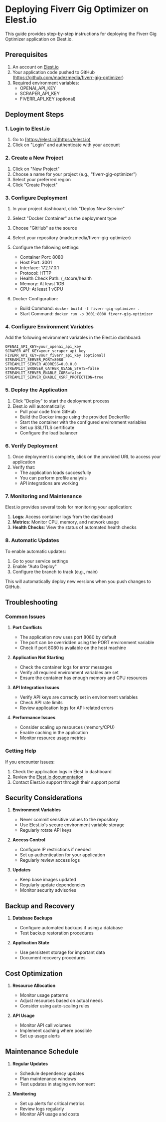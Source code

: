 # Deploying Fiverr Gig Optimizer on Elest.io

This guide provides step-by-step instructions for deploying the Fiverr Gig Optimizer application on Elest.io.

## Prerequisites

1. An account on [Elest.io](https://elest.io)
2. Your application code pushed to GitHub (https://github.com/madezmedia/fiverr-gig-optimizer)
3. Required environment variables:
   - OPENAI_API_KEY
   - SCRAPER_API_KEY
   - FIVERR_API_KEY (optional)

## Deployment Steps

### 1. Login to Elest.io

1. Go to [https://elest.io](https://elest.io)
2. Click on "Login" and authenticate with your account

### 2. Create a New Project

1. Click on "New Project"
2. Choose a name for your project (e.g., "fiverr-gig-optimizer")
3. Select your preferred region
4. Click "Create Project"

### 3. Configure Deployment

1. In your project dashboard, click "Deploy New Service"
2. Select "Docker Container" as the deployment type
3. Choose "GitHub" as the source
4. Select your repository (madezmedia/fiverr-gig-optimizer)
5. Configure the following settings:
   - Container Port: 8080
   - Host Port: 3001
   - Interface: 172.17.0.1
   - Protocol: HTTP
   - Health Check Path: /_stcore/health
   - Memory: At least 1GB
   - CPU: At least 1 vCPU

6. Docker Configuration:
   - Build Command: `docker build -t fiverr-gig-optimizer .`
   - Start Command: `docker run -p 3001:8080 fiverr-gig-optimizer`

### 4. Configure Environment Variables

Add the following environment variables in the Elest.io dashboard:

```
OPENAI_API_KEY=your_openai_api_key
SCRAPER_API_KEY=your_scraper_api_key
FIVERR_API_KEY=your_fiverr_api_key (optional)
STREAMLIT_SERVER_PORT=8080
STREAMLIT_SERVER_ADDRESS=0.0.0.0
STREAMLIT_BROWSER_GATHER_USAGE_STATS=false
STREAMLIT_SERVER_ENABLE_CORS=false
STREAMLIT_SERVER_ENABLE_XSRF_PROTECTION=true
```

### 5. Deploy the Application

1. Click "Deploy" to start the deployment process
2. Elest.io will automatically:
   - Pull your code from GitHub
   - Build the Docker image using the provided Dockerfile
   - Start the container with the configured environment variables
   - Set up SSL/TLS certificate
   - Configure the load balancer

### 6. Verify Deployment

1. Once deployment is complete, click on the provided URL to access your application
2. Verify that:
   - The application loads successfully
   - You can perform profile analysis
   - API integrations are working

### 7. Monitoring and Maintenance

Elest.io provides several tools for monitoring your application:

1. **Logs**: Access container logs from the dashboard
2. **Metrics**: Monitor CPU, memory, and network usage
3. **Health Checks**: View the status of automated health checks

### 8. Automatic Updates

To enable automatic updates:

1. Go to your service settings
2. Enable "Auto Deploy"
3. Configure the branch to track (e.g., main)

This will automatically deploy new versions when you push changes to GitHub.

## Troubleshooting

### Common Issues

1. **Port Conflicts**
   - The application now uses port 8080 by default
   - The port can be overridden using the PORT environment variable
   - Check if port 8080 is available on the host machine

2. **Application Not Starting**
   - Check the container logs for error messages
   - Verify all required environment variables are set
   - Ensure the container has enough memory and CPU resources

2. **API Integration Issues**
   - Verify API keys are correctly set in environment variables
   - Check API rate limits
   - Review application logs for API-related errors

3. **Performance Issues**
   - Consider scaling up resources (memory/CPU)
   - Enable caching in the application
   - Monitor resource usage metrics

### Getting Help

If you encounter issues:

1. Check the application logs in Elest.io dashboard
2. Review the [Elest.io documentation](https://docs.elest.io)
3. Contact Elest.io support through their support portal

## Security Considerations

1. **Environment Variables**
   - Never commit sensitive values to the repository
   - Use Elest.io's secure environment variable storage
   - Regularly rotate API keys

2. **Access Control**
   - Configure IP restrictions if needed
   - Set up authentication for your application
   - Regularly review access logs

3. **Updates**
   - Keep base images updated
   - Regularly update dependencies
   - Monitor security advisories

## Backup and Recovery

1. **Database Backups**
   - Configure automated backups if using a database
   - Test backup restoration procedures

2. **Application State**
   - Use persistent storage for important data
   - Document recovery procedures

## Cost Optimization

1. **Resource Allocation**
   - Monitor usage patterns
   - Adjust resources based on actual needs
   - Consider using auto-scaling rules

2. **API Usage**
   - Monitor API call volumes
   - Implement caching where possible
   - Set up usage alerts

## Maintenance Schedule

1. **Regular Updates**
   - Schedule dependency updates
   - Plan maintenance windows
   - Test updates in staging environment

2. **Monitoring**
   - Set up alerts for critical metrics
   - Review logs regularly
   - Monitor API usage and costs

